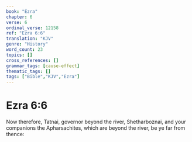 ```yaml
---
book: "Ezra"
chapter: 6
verse: 6
ordinal_verse: 12158
ref: "Ezra 6:6"
translation: "KJV"
genre: "History"
word_count: 23
topics: []
cross_references: []
grammar_tags: [cause-effect]
thematic_tags: []
tags: ["Bible","KJV","Ezra"]
---
```


# Ezra 6:6

Now therefore, Tatnai, governor beyond the river, Shetharboznai, and your companions the Apharsachites, which are beyond the river, be ye far from thence:
